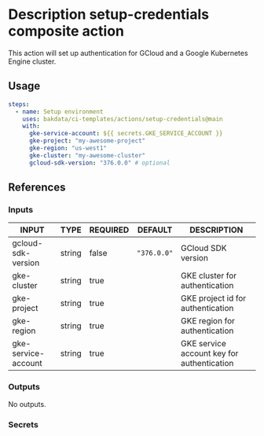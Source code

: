 # Description setup-credentials composite action

This action will set up authentication for GCloud and a Google Kubernetes Engine cluster.

## Usage

```yaml
steps:
  - name: Setup environment
    uses: bakdata/ci-templates/actions/setup-credentials@main
    with:
      gke-service-account: ${{ secrets.GKE_SERVICE_ACCOUNT }}
      gke-project: "my-awesome-project"
      gke-region: "us-west1"
      gke-cluster: "my-awesome-cluster"
      gcloud-sdk-version: "376.0.0" # optional
```

## References

### Inputs

<!-- AUTO-DOC-INPUT:START - Do not remove or modify this section -->

| INPUT               | TYPE   | REQUIRED | DEFAULT     | DESCRIPTION                                |
| ------------------- | ------ | -------- | ----------- | ------------------------------------------ |
| gcloud-sdk-version  | string | false    | `"376.0.0"` | GCloud SDK version                         |
| gke-cluster         | string | true     |             | GKE cluster for authentication             |
| gke-project         | string | true     |             | GKE project id for authentication          |
| gke-region          | string | true     |             | GKE region for authentication              |
| gke-service-account | string | true     |             | GKE service account key for authentication |

<!-- AUTO-DOC-INPUT:END -->

### Outputs

<!-- AUTO-DOC-OUTPUT:START - Do not remove or modify this section -->

No outputs.

<!-- AUTO-DOC-OUTPUT:END -->

### Secrets
